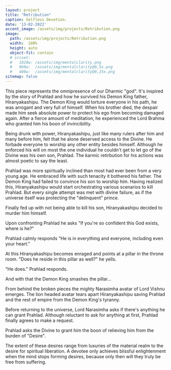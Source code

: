 ```yaml
---
layout: project
title: "Retribution"
caption: Selfless Devotion.
date: '13-02-2022'
accent_image: /assets/img/projects/Retribution.png   
image: 
  path: /assets/img/projects/Retribution.png
  width:  100%
  height: auto
  object-fit: contain
  # srcset: 
  #   1920w: /assets/img/mentalclarity.png
  #   960w:  /assets/img/mentalclarity@0,5x.png
  #   480w:  /assets/img/mentalclarity@0,25x.png
sitemap: false
---
```


This piece represents the omnipresence of our Dharmic "god". It's inspired by the story of Prahlad and how he survived his Demon King father, Hiranyakashipu. 
The Demon King would torture everyone in his path, he was arrogant and very full of himself. When his brother died, the despair made him seek absolute power to protect his ego from becoming damaged again. After a fierce amount of meditation, he experienced the Lord Brahma who granted him his boon of invincibility. 

Being drunk with power, Hiranyakashipu, just like many rulers after him and many before him, felt that he alone deserved access to the Divine. He forbade everyone to worship any other entity besides himself. Although he enforced his will on most the one individual he couldn't get to let go of the Divine was his own son, Prahlad. The karmic retirbution for his actions was almost poetic to say the least. 

Prahlad was more spiritually inclined than most had ever been from a very young age. He embraced life with such tenacity it bothered his father. The Demon King  had failed to convince his son to worship him. Having realized this, Hiranyakashipu would start orchestrating various scenarios to kill Prahlad. But every single attempt was met with divine failure, as if the universe itself was protecting the "delinquent" prince. 

Finally fed up with not being able to kill his son, Hiranyakashipu decided to murder him himself. 

Upon confronting Prahlad he asks "If you're so confident this God exists, where is he?"

Prahlad calmly responds "He is in everything and everyone, including even your heart."

At this Hiranyakashipu becomes enraged and points at a pillar in the throne room. 
"Does he reside in this pillar as well?" he yells. 

"He does." Prahlad responds. 

And with that the Demon King smashes the pillar...

From behind the broken pieces the mighty Narasimha avatar of Lord Vishnu emerges. The lion headed avatar tears apart Hiranyakashipu saving Prahlad and the rest of empire from the Demon King's tyranny. 

Before returning to the universe, Lord Narasimha asks if there's anything he can grant Prahlad. Although reluctant to ask for anything at first, Prahlad finally agrees to make a request.  

Prahlad asks the Divine to grant him the boon of relieving him from the burden of "Desire".

The extent of these desires range from luxuries of the material realm to the desire for spiritual liberation. A devotee only achieves blissful enlightenment when the mind stops forming desires, because only then will they truly be free from suffering. 

   
